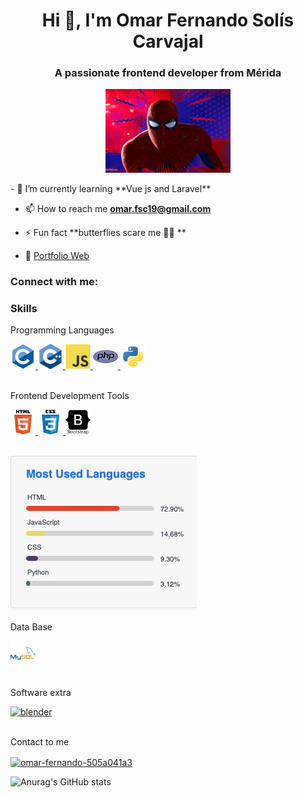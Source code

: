 <h1 align="center">Hi 👋, I'm Omar Fernando Solís Carvajal</h1>
<h3 align="center">A passionate frontend developer from Mérida</h3>
<p align="center">
  <img src= 'https://github.com/Dev-socar/Dev-socar/blob/main/spider2.webp'  width=200 heigh=200 />
</p>
- 🌱 I’m currently learning **Vue js and Laravel**

- 📫 How to reach me **omar.fsc19@gmail.com**

- ⚡ Fun fact **butterflies scare me 🦋😱 **
- :link: <a href="https://devomarsolis.netlify.app/](https://omarsolisdev.000webhostapp.com/" target="_blank">Portfolio Web</a>

<h3 align="left">Connect with me:</h3>
<p align="left">
</p>

<h3 align="left">Skills</h3>
<p align="left"> 
 <p>Programming Languages</p>
 <a href="https://www.cprogramming.com/" target="_blank" rel="noreferrer"> <img src="https://raw.githubusercontent.com/devicons/devicon/master/icons/c/c-original.svg" alt="c" width="40" height="40"/> </a> 
 <a href="https://www.w3schools.com/cpp/" target="_blank" rel="noreferrer"> <img src="https://raw.githubusercontent.com/devicons/devicon/master/icons/cplusplus/cplusplus-original.svg" alt="cplusplus" width="40" height="40"/> </a>
 <a href="https://developer.mozilla.org/en-US/docs/Web/JavaScript" target="_blank" rel="noreferrer"> <img src="https://raw.githubusercontent.com/devicons/devicon/master/icons/javascript/javascript-original.svg" alt="javascript" width="40" height="40"/> </a>
   <a href="https://www.php.net" target="_blank" rel="noreferrer"> <img src="https://raw.githubusercontent.com/devicons/devicon/master/icons/php/php-original.svg" alt="php" width="40" height="40"/> </a> 
 <a href="https://www.python.org" target="_blank" rel="noreferrer"> <img src="https://raw.githubusercontent.com/devicons/devicon/master/icons/python/python-original.svg" alt="python" width="40" height="40"/> </a>
 <br>

 <br>
 <p>Frontend Development Tools</p>
  <a href="https://www.w3.org/html/" target="_blank" rel="noreferrer"> <img src="https://raw.githubusercontent.com/devicons/devicon/master/icons/html5/html5-original-wordmark.svg" alt="html5" width="40" height="40"/> </a>
  <a href="https://www.w3schools.com/css/" target="_blank" rel="noreferrer"> <img src="https://raw.githubusercontent.com/devicons/devicon/master/icons/css3/css3-original-wordmark.svg" alt="css3" width="40" height="40"/> </a>
  <a href="https://getbootstrap.com" target="_blank" rel="noreferrer"> <img src="https://raw.githubusercontent.com/devicons/devicon/master/icons/bootstrap/bootstrap-plain-wordmark.svg" alt="bootstrap" width="40" height="40"/> </a>
   
 <br>
 <br>
 <p align="left">
  <img src= 'https://github.com/Dev-socar/Dev-socar/blob/main/stats.png' />
  </p>
 
 
 <p>Data Base</p>
<a href="https://www.mysql.com/" target="_blank" rel="noreferrer"> <img src="https://raw.githubusercontent.com/devicons/devicon/master/icons/mysql/mysql-original-wordmark.svg" alt="mysql" width="40" height="40"/> </a> 
 <br>
 <br>
 <p>Software extra</p>
 
<a href="https://www.blender.org/" target="_blank" rel="noreferrer"> <img src="https://download.blender.org/branding/community/blender_community_badge_white.svg" alt="blender" width="40" height="40"/> </a>
<br>
<br>
 <p>Contact to me</p>
<p align="left">
<a href="https://linkedin.com/in/omar-fernando-505a041a3" target="blank"><img align="center" src="https://raw.githubusercontent.com/rahuldkjain/github-profile-readme-generator/master/src/images/icons/Social/linked-in-alt.svg" alt="omar-fernando-505a041a3" height="30" width="40" /></a>
</p>

![Anurag's GitHub stats](https://github-readme-stats.vercel.app/api?username=Dev-socar&show_icons=true&theme=dark)
</p>

